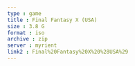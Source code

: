 ```yaml
---
type : game
title : Final Fantasy X (USA)
size : 3.8 G
format : iso
archive : zip
server : myrient
link2 : Final%20Fantasy%20X%20%28USA%29
---
```

